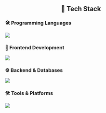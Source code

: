 <h2 align="center">🚀 Tech Stack</h2>

<!-- Programming Languages -->
### 🛠 Programming Languages
<p align="left">
  <img src="https://skillicons.dev/icons?i=js,ts,php&perline=10" />
</p>

<!-- Frontend Technologies -->
### 🎨 Frontend Development
<p align="left">
  <img src="https://skillicons.dev/icons?i=react,nextjs,tailwindcss,materialui,html,css,webflow&perline=10" />
</p>

<!-- Backend & Databases -->
### ⚙️ Backend & Databases
<p align="left">
  <img src="https://skillicons.dev/icons?i=nodejs,express,mysql,mongodb,prisma&perline=10" />
</p>

<!-- Tools & Platforms -->
### 🛠 Tools & Platforms
<p align="left">
  <img src="https://skillicons.dev/icons?i=git,github,npm,linux,bash,wordpress&perline=10" />
</p>
